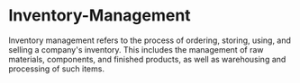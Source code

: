 # Inventory-Management
Inventory management refers to the process of ordering, storing, using, and selling a company's inventory. This includes the management of raw materials, components, and finished products, as well as warehousing and processing of such items.

